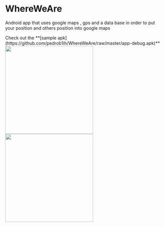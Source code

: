 # WhereWeAre
<p>Android app that uses google maps , gps and a data base in order to put your position and others position into google maps</p>
Check out the **[sample apk](https://github.com/pedrob1ih/WhereWeAre/raw/master/app-debug.apk)** 

<img src="https://github.com/pedrob1ih/WhereWeAre/blob/master/screenShots/logIn.png" width="280">
<br/>
<img src="https://github.com/pedrob1ih/WhereWeAre/blob/master/screenShots/map.png" width="280">

